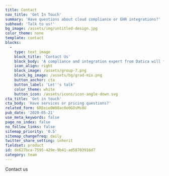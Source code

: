 ```yaml
---
title: Contact
nav_title: 'Get In Touch'
summary: 'Have questions about cloud compliance or EHR integrations?'
subhead: 'Talk to us!'
bg_image: /assets/img/untitled-design.jpg
color_theme: none
template: contact
blocks:
  -
    type: text_image
    block_title: 'Contact Us'
    block_body: 'A compliance and integration expert from Datica will follow up to learn how we might be able to help.'
    icon_align: right
    block_image: /assets/group-7.png
    block_bg_image: /assets/bg/grad-mix.png
    button_anchor: cta
    button_label: 'Let''s talk'
    color_theme: white
    button_icon: /assets/icons/icon-angle-down.svg
cta_title: 'Get in touch'
cta_body: 'Have services or pricing questions?'
related_form: 6REeio0W88ac0o0GOsMs8U
pub_date: '2020-05-21'
use_meta_keywords: false
page_no_index: false
no_follow_links: false
sitemap_priority: '0.5'
sitemap_changefreq: daily
twitter_share_setting: inherit
fieldset: product
id: de627bca-7595-429e-9b41-ad58703916d7
category: team
---
```

Contact us